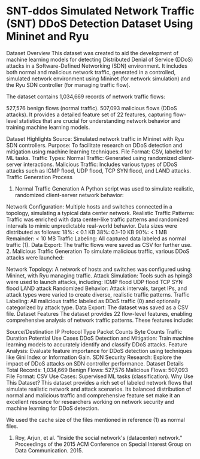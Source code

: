 # SNT-ddos Simulated Network Traffic (SNT) DDoS Detection Dataset Using Mininet and Ryu


Dataset Overview
This dataset was created to aid the development of machine learning models for detecting Distributed Denial of Service (DDoS) attacks in a Software-Defined Networking (SDN) environment. It includes both normal and malicious network traffic, generated in a controlled, simulated network environment using Mininet (for network simulation) and the Ryu SDN controller (for managing traffic flow).

The dataset contains 1,034,669 records of network traffic flows:

527,576 benign flows (normal traffic).
507,093 malicious flows (DDoS attacks).
It provides a detailed feature set of 22 features, capturing flow-level statistics that are crucial for understanding network behavior and training machine learning models.

Dataset Highlights
Source: Simulated network traffic in Mininet with Ryu SDN controllers.
Purpose: To facilitate research on DDoS detection and mitigation using machine learning techniques.
File Format: CSV, labeled for ML tasks.
Traffic Types:
Normal Traffic: Generated using randomized client-server interactions.
Malicious Traffic: Includes various types of DDoS attacks such as ICMP flood, UDP flood, TCP SYN flood, and LAND attacks.
Traffic Generation Process
1. Normal Traffic Generation
A Python script was used to simulate realistic, randomized client-server network behavior:

Network Configuration:
Multiple hosts and switches connected in a topology, simulating a typical data center network.
Realistic Traffic Patterns:
Traffic was enriched with data center-like traffic patterns and randomized intervals to mimic unpredictable real-world behavior.
Data sizes were distributed as follows:
18%: < 0.1 KB
38%: 0.1–10 KB
90%: < 1 MB
Remainder: < 10 MB
Traffic Labeling:
All captured data labeled as normal traffic (1).
Data Export:
The traffic flows were saved as CSV for further use.
2. Malicious Traffic Generation
To simulate malicious traffic, various DDoS attacks were launched:

Network Topology:
A network of hosts and switches was configured using Mininet, with Ryu managing traffic.
Attack Simulation:
Tools such as hping3 were used to launch attacks, including:
ICMP flood
UDP flood
TCP SYN flood
LAND attack
Randomized Behavior:
Attack intervals, target IPs, and attack types were varied to create diverse, realistic traffic patterns.
Traffic Labeling:
All malicious traffic labeled as DDoS traffic (0) and optionally categorized by attack type.
Data Export:
The dataset was saved as a CSV file.
Dataset Features
The dataset provides 22 flow-level features, enabling comprehensive analysis of network traffic patterns. These features include:

Source/Destination IP
Protocol Type
Packet Counts
Byte Counts
Traffic Duration
Potential Use Cases
DDoS Detection and Mitigation:
Train machine learning models to accurately identify and classify DDoS attacks.
Feature Analysis:
Evaluate feature importance for DDoS detection using techniques like Gini Index or Information Gain.
SDN Security Research:
Explore the impact of DDoS attacks on SDN controller performance.
Dataset Details
Total Records: 1,034,669
Benign Flows: 527,576
Malicious Flows: 507,093
File Format: CSV
Use Cases: Supervised ML tasks (classification).
Why Use This Dataset?
This dataset provides a rich set of labeled network flows that simulate realistic network and attack scenarios. Its balanced distribution of normal and malicious traffic and comprehensive feature set make it an excellent resource for researchers working on network security and machine learning for DDoS detection.

We used the cache size of the files mentioned in reference (1) as normal files.

1. Roy, Arjun, et al. "Inside the social network's (datacenter) network." Proceedings of the 2015 ACM Conference on Special Interest Group on Data Communication. 2015.

